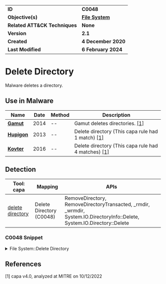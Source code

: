 <table>
<tr>
<td><b>ID</b></td>
<td><b>C0048</b></td>
</tr>
<tr>
<td><b>Objective(s)</b></td>
<td><b><a href="../file-system">File System</a></b></td>
</tr>
<tr>
<td><b>Related ATT&CK Techniques</b></td>
<td><b>None</b></td>
</tr>
<tr>
<td><b>Version</b></td>
<td><b>2.1</b></td>
</tr>
<tr>
<td><b>Created</b></td>
<td><b>4 December 2020</b></td>
</tr>
<tr>
<td><b>Last Modified</b></td>
<td><b>6 February 2024</b></td>
</tr>
</table>


# Delete Directory

Malware deletes a directory.

## Use in Malware

|Name|Date|Method|Description|
|---|---|---|---|
|[**Gamut**](../../xample-malware/gamut.md)|2014|--|Gamut deletes directories. [[1]](#1)|
|[**Hupigon**](../../xample-malware/hupigon.md)|2013|--|Delete directory (This capa rule had 1 match) [[1]](#1)|
|[**Kovter**](../../xample-malware/kovter.md)|2016|--|Delete directory (This capa rule had 4 matches) [[1]](#1)|

## Detection

|Tool: capa|Mapping|APIs|
|---|---|---|
|[delete directory](https://github.com/mandiant/capa-rules/blob/master/host-interaction/file-system/delete/delete-directory.yml)|Delete Directory (C0048)|RemoveDirectory, RemoveDirectoryTransacted, _rmdir, _wrmdir, System.IO.DirectoryInfo::Delete, System.IO.Directory::Delete|

### C0048 Snippet
<details>
<summary> File System::Delete Directory </summary>
SHA256: 27253651170386863b148afb2a0fdda7780ae65cbc31405acbd99fa06b44b79f
Location: 0x140002204
<pre>
mov     param_1, rdi    ; store name of directory to remove
call    qword ptr [->KERNEL32.DLL::RemoveDirectoryA]   ; call Windows API function to remove directory
</pre>
</details>

## References

<a name="1">[1]</a> capa v4.0, analyzed at MITRE on 10/12/2022

